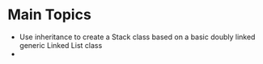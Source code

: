 # Main Topics
- Use inheritance to create a Stack class based on a basic doubly linked generic Linked List class
- 
